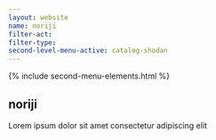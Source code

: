 ```yaml
---
layout: website
name: noriji 
filter-act: 
filter-type: 
second-level-menu-active: catalog-shodan
---
```


{% include second-menu-elements.html %}

<main class="page-content">
  <div class="text-container">
    <h2>noriji</h2>
    <p>Lorem ipsum dolor sit amet consectetur adipiscing elit</p>
  </div>
</main>
